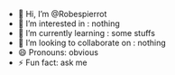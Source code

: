 - 👋 Hi, I’m @Robespierrot
- 👀 I’m interested in : nothing
- 🌱 I’m currently learning : some stuffs
- 💞️ I’m looking to collaborate on : nothing
- 😄 Pronouns: obvious
- ⚡ Fun fact: ask me

<!---
Robespierrot/Robespierrot is a ✨ special ✨ repository because its `README.md` (this file) appears on your GitHub profile.
You can click the Preview link to take a look at your changes.
--->
